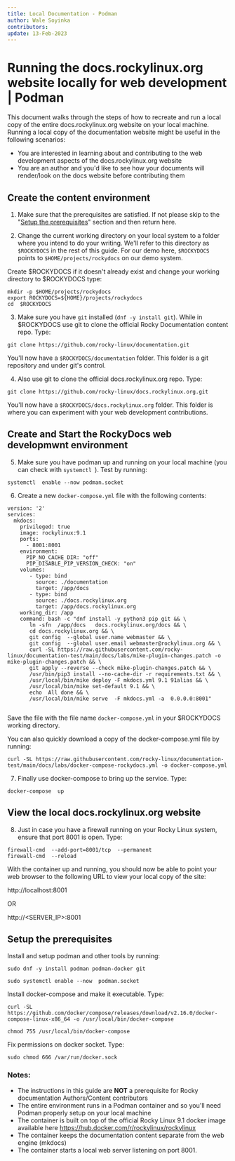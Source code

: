 ```yaml
---
title: Local Documentation - Podman 
author: Wale Soyinka
contributors: 
update: 13-Feb-2023
---
```


# Running the docs.rockylinux.org website locally for web development | Podman


This document walks through the steps of how to recreate and run a local copy of the entire docs.rockylinux.org website on your local machine.
Running a local copy of the documentation website might be useful in the following scenarios:

* You are interested in learning about and contributing to the web development aspects of the docs.rockylinux.org website
* You are an author and you'd like to see how your documents will render/look on the docs website before contributing them


## Create the content environment

1. Make sure that the prerequisites are satisfied. If not please skip to the "[Setup the prerequisites](#setup-the-prerequisites)" section and then return here. 

2. Change the current working directory on your local system to a folder where you intend to do your writing. 
  We'll refer to this directory as
`$ROCKYDOCS` in the rest of this guide.  For our demo here, `$ROCKYDOCS` points to `$HOME/projects/rockydocs` on our demo system.

Create $ROCKYDOCS if it doesn't already exist and change your working directory to $ROCKYDOCS type:

```
mkdir -p $HOME/projects/rockydocs
export ROCKYDOCS=${HOME}/projects/rockydocs
cd  $ROCKYDOCS
```

3. Make sure you have `git` installed (`dnf -y install git`).  While in $ROCKYDOCS use git to clone the official Rocky Documentation content repo. Type:

```
git clone https://github.com/rocky-linux/documentation.git
```

You'll now have a `$ROCKYDOCS/documentation` folder. This folder is a git repository and under git's control.

4. Also use git to clone the official docs.rockylinux.org repo. Type:

```
git clone https://github.com/rocky-linux/docs.rockylinux.org.git
```

You'll now have a `$ROCKYDOCS/docs.rockylinux.org` folder. This folder is where you can experiment with your web development contributions.


## Create and Start the RockyDocs web developmwnt environment

5.  Make sure you have podman up and running on your local machine (you can check with `systemctl `). Test by running:

```
systemctl  enable --now podman.socket
```

6. Create a new `docker-compose.yml` file with the following contents:

```
version: '2'
services:
  mkdocs:
    privileged: true
    image: rockylinux:9.1
    ports:
      - 8001:8001
    environment:
      PIP_NO_CACHE_DIR: "off"
      PIP_DISABLE_PIP_VERSION_CHECK: "on"
    volumes:
       - type: bind
         source: ./documentation
         target: /app/docs
       - type: bind
         source: ./docs.rockylinux.org
         target: /app/docs.rockylinux.org
    working_dir: /app
    command: bash -c "dnf install -y python3 pip git && \
       ln -sfn  /app/docs   docs.rockylinux.org/docs && \
       cd docs.rockylinux.org && \
       git config  --global user.name webmaster && \
       git config  --global user.email webmaster@rockylinux.org && \
       curl -SL https://raw.githubusercontent.com/rocky-linux/documentation-test/main/docs/labs/mike-plugin-changes.patch -o mike-plugin-changes.patch && \
       git apply --reverse --check mike-plugin-changes.patch && \
       /usr/bin/pip3 install --no-cache-dir -r requirements.txt && \
       /usr/local/bin/mike deploy -F mkdocs.yml 9.1 91alias && \
       /usr/local/bin/mike set-default 9.1 && \
       echo  All done && \
       /usr/local/bin/mike serve  -F mkdocs.yml -a  0.0.0.0:8001"
       
```

Save the file with the file name `docker-compose.yml` in your $ROCKYDOCS working directory. 

You can also quickly download a copy of the docker-compose.yml file by running:

```
curl -SL https://raw.githubusercontent.com/rocky-linux/documentation-test/main/docs/labs/docker-compose-rockydocs.yml -o docker-compose.yml
```


7. Finally use docker-compose to bring up the service. Type:

```
docker-compose  up
```


## View the local docs.rockylinux.org website

8. Just in case you have a firewall running on your Rocky Linux system, ensure that port 8001 is open. Type:

```
firewall-cmd  --add-port=8001/tcp  --permanent
firewall-cmd  --reload
```

With the container up and running, you should now be able to point your web browser to the following URL to view your local copy of the site:

http://localhost:8001

OR

http://<SERVER_IP>:8001




## Setup the prerequisites

Install and setup podman and other tools by running:

```
sudo dnf -y install podman podman-docker git

sudo systemctl enable --now  podman.socket

```

Install docker-compose and make it executable. Type:

```
curl -SL https://github.com/docker/compose/releases/download/v2.16.0/docker-compose-linux-x86_64 -o /usr/local/bin/docker-compose

chmod 755 /usr/local/bin/docker-compose
```


Fix permissions on docker socket. Type:

```
sudo chmod 666 /var/run/docker.sock
```


### Notes:

* The instructions in this guide are **NOT** a prerequisite for Rocky documentation Authors/Content contributors
* The entire environment runs in a Podman container and so you'll need Podman properly setup on your local machine
* The container is built on top of the official Rocky Linux 9.1 docker image available here https://hub.docker.com/r/rockylinux/rockylinux
* The container keeps the documentation content separate from the web engine (mkdocs)
* The container starts a local web server listening on port 8001. 
